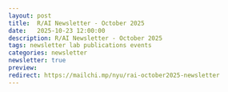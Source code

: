 ```yaml
---
layout: post
title:  R/AI Newsletter - October 2025
date:   2025-10-23 12:00:00
description: R/AI Newsletter - October 2025
tags: newsletter lab publications events
categories: newsletter
newsletter: true
preview: 
redirect: https://mailchi.mp/nyu/rai-october2025-newsletter
---
```

